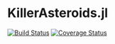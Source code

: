 KillerAsteroids.jl
========

[![Build Status](https://travis-ci.org/jeff-regier/KillerAsteroids.jl.svg?branch=master)](https://travis-ci.org/jeff-regier/KillerAsteroids.jl)
[![Coverage Status](https://coveralls.io/repos/jeff-regier/KillerAsteroids.jl/badge.svg?branch=master&service=github)](https://coveralls.io/github/jeff-regier/KillerAsteroids.jl?branch=master)
